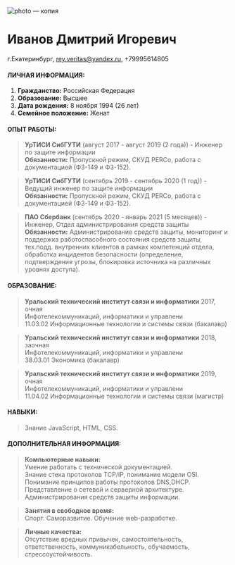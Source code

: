 ![photo — копия](https://user-images.githubusercontent.com/51052680/113975235-a2c07d00-9858-11eb-96b8-9c105cc09054.jpg)
# Иванов Дмитрий Игоревич

г.Екатеринбург, rey.veritas@yandex.ru, +79995614805


#### ЛИЧНАЯ ИНФОРМАЦИЯ:
1. **Гражданство:** Российская Федерация <br>
2. **Образование:** Высшее <br>
3. **Дата рождения:** 8 ноября 1994 (26 лет) <br>
4. **Семейное положение:** Женат


#### ОПЫТ РАБОТЫ:
> **УрТИСИ СибГУТИ** (август 2017 - август 2019 (2 года)) - Инженер по защите информации <br>
**Обязанности:** Пропускной режим, СКУД PERCo, работа с документацией (ФЗ-149 и ФЗ-152).

> **УрТИСИ СибГУТИ** (сентябрь 2019 - сентябрь 2020 (1 год)) - Ведущий инженер по защите информации <br>
**Обязанности:** Пропускной режим, СКУД PERCo, работа с документацией (ФЗ-149 и ФЗ-152).

> **ПАО Сбербанк** (сентябрь 2020 - январь 2021 (5 месяцев)) - Инженер, Отдел администрирования средств защиты <br>
**Обязанности:** Администрирование средств защиты, мониторинг и поддержка работоспасобного состояния средств защиты, тех.подд. внутренних клиентов в рамках компетенций отдела, обработка инцидентов безопасности (определение, подтверждение угрозы, блокировка источника на различных уровнях доступа).


#### ОБРАЗОВАНИЕ:
> **Уральский технический институт связи и информатики** 2017, очная <br>
Инфотелекоммуникаций, информатики и управлени <br>
11.03.02 Информационные технологии и системы связи (бакалавр)

> **Уральский технический институт связи и информатики** 2018, заочная <br>
Инфотелекоммуникаций, информатики и управлени <br>
38.03.01 Экономика (бакалавр)

> **Уральский технический институт связи и информатики** 2019, очная <br>
Инфотелекоммуникаций, информатики и управлени <br>
11.04.02 Информационные технологии и системы связи (магистр)


#### НАВЫКИ:
> Знание JavaScript, HTML, CSS.<br>


#### ДОПОЛНИТЕЛЬНАЯ ИНФОРМАЦИЯ:
> **Компьютерные навыки:** <br>
Умение работать с технической документацией.<br>
Знание стека протоколов TCP/IP, понимание модели OSI.<br>
Понимание принципов работы протоколов DNS,DHCP.<br>
Представление о сетевой и серверной архитектуре.<br>
Администрирования средств защиты информации.

> **Занятия в свободное время:** <br>
Спорт. Саморазвитие. Обучение web-разработке.

> **Личные качества:** <br>
Отсутствие вредных привычек, самостоятельность, ответственность, коммуникабельность, обучаемость, стрессоустойчивость.
